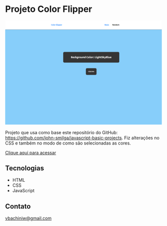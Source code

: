 # Projeto Color Flipper

![preview](./.github/preview.png)

Projeto que usa como base este repositório do GitHub: https://github.com/john-smilga/javascript-basic-projects. Fiz alterações no CSS e também no modo de como são selecionadas as cores.

[Clique aqui para acessar](https://vitorbachini.github.io/javascript/colorflipper/)

## Tecnologias

- HTML
- CSS
- JavaScript

## Contato

vbachiniw@gmail.com